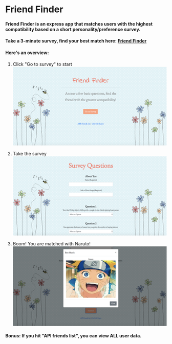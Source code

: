 # Friend Finder

#### Friend Finder is an express app that matches users with the highest compatibility based on a short personality/preference survey.

#### Take a 3-minute survey, find your best match here: [Friend Finder](https://vast-scrubland-28230.herokuapp.com/)

#### Here's an overview:

1. Click "Go to survey" to start
![HomePage](./app/public/assets/images/frontpage.png)

2. Take the survey
![SurveyPage](./app/public/assets/images/surveypage.png)

3. Boom! You are matched with Naruto!
![SurveyPage](./app/public/assets/images/matchpage.png)

#### Bonus: If you hit "API friends list", you can view ALL user data.
